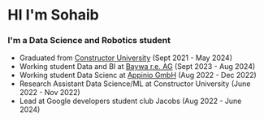 # HI I'm Sohaib
### I'm a Data Science and Robotics student

* Graduated from [Constructor University](https://constructor.university/) (Sept 2021 - May 2024)
* Working student Data and BI at [Baywa r.e. AG](https://www.baywa-re.de/en/) (Sept 2023 - Aug 2024)
* Working student Data Scienc at [Appinio GmbH](https://www.appinio.com/en/) (Aug 2022 - Dec 2022)
* Research Assistant Data Science/ML at Constructor University (June 2022 - Nov 2022)
* Lead at Google developers student club Jacobs (Aug 2022 - June 2024)
